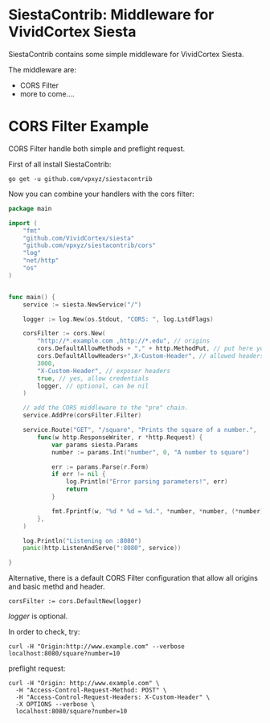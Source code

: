 SiestaContrib: Middleware for VividCortex Siesta
=================

SiestaContrib contains some simple middleware for VividCortex Siesta. 

The middleware are:
+ CORS Filter
+ more to come....


CORS Filter Example
==================

CORS Filter handle both simple and preflight request.

First of all install SiestaContrib:

    go get -u github.com/vpxyz/siestacontrib

Now you can combine your handlers with the cors filter:


``` go
package main

import (
	"fmt"
	"github.com/VividCortex/siesta"
	"github.com/vpxyz/siestacontrib/cors"
	"log"
	"net/http"
	"os"
)


func main() {
	service := siesta.NewService("/")

	logger := log.New(os.Stdout, "CORS: ", log.LstdFlags)

    corsFilter := cors.New(
		"http://*.example.com ,http://*.edu", // origins 
        cors.DefaultAllowMethods + "," + http.MethodPut, // put here your allowed methods
		cors.DefaultAllowHeaders+",X-Custom-Header", // allowed headers
		3000,
		"X-Custom-Header", // exposer headers
		true, // yes, allow credentials
		logger, // optional, can be nil
	)

    // add the CORS middleware to the "pre" chain.
	service.AddPre(corsFilter.Filter)

	service.Route("GET", "/square", "Prints the square of a number.",
		func(w http.ResponseWriter, r *http.Request) {
			var params siesta.Params
			number := params.Int("number", 0, "A number to square")

			err := params.Parse(r.Form)
			if err != nil {
				log.Println("Error parsing parameters!", err)
				return
			}

			fmt.Fprintf(w, "%d * %d = %d.", *number, *number, (*number)*(*number))
		},
	)

	log.Println("Listening on :8080")
	panic(http.ListenAndServe(":8080", service))

}
```

Alternative, there is a default CORS Filter configuration that allow all origins and basic methd and header.

    corsFilter := cors.DefaultNew(logger)

*logger* is optional.


In order to check, try:

    curl -H "Origin:http://www.example.com" --verbose localhost:8080/square?number=10


preflight request:

    curl -H "Origin: http://www.example.com" \
      -H "Access-Control-Request-Method: POST" \
      -H "Access-Control-Request-Headers: X-Custom-Header" \
      -X OPTIONS --verbose \
      localhost:8080/square?number=10


